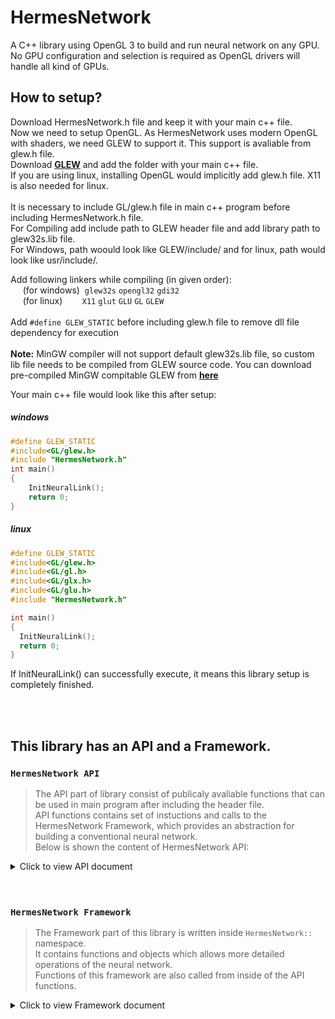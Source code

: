 # HermesNetwork
A C++ library using OpenGL 3 to build and run neural network on any GPU.<br>
No GPU configuration and selection is required as OpenGL drivers will handle all kind of GPUs.


## How to setup?    
  Download HermesNetwork.h file and keep it with your main c++ file.<br>
  Now we need to setup OpenGL. As HermesNetwork uses modern OpenGL with shaders, we need GLEW to support it. This support is avaliable from glew.h file.<br>
  Download [__GLEW__](http://glew.sourceforge.net/) and add the folder with your main c++ file.<br>
  If you are using linux, installing OpenGL would implicitly add glew.h file. X11 is also needed for linux.<br>
  <br>
  It is necessary to include GL/glew.h file in main c++ program before including HermesNetwork.h file.<br>
  For Compiling add include path to GLEW header file and add library path to glew32s.lib file.<br>
  For Windows, path woould look like GLEW/include/ and for linux, path would look like usr/include/. <br>

  Add following linkers while compiling (in given order):<br>
  &nbsp;&nbsp;&nbsp;&nbsp; (for windows)&nbsp;  `glew32s` `opengl32` `gdi32`<br>
  &nbsp;&nbsp;&nbsp;&nbsp; (for linux) &nbsp; &nbsp; &nbsp;&nbsp;  `X11` `glut` `GLU` `GL` `GLEW`<br>
  <br>
  Add `#define GLEW_STATIC` before including glew.h file to remove dll file dependency for execution <br>
  <br>
  **Note:** MinGW compiler will not support default glew32s.lib file, so custom lib file needs to be compiled from GLEW source code. You can download pre-compiled MinGW compitable GLEW from [__here__](http://www.grhmedia.com/glew.html)
  
  Your main c++ file would look like this after setup:
  ##### windows
  ```c++
  #define GLEW_STATIC
  #include<GL/glew.h>  
  #include "HermesNetwork.h"  
  int main()
  {
      InitNeuralLink();
      return 0;
  }
  ```
  ##### linux
  ```c++
  #define GLEW_STATIC
  #include<GL/glew.h>
  #include<GL/gl.h>
  #include<GL/glx.h>
  #include<GL/glu.h>
  #include "HermesNetwork.h"

  int main()
  {
    InitNeuralLink();
    return 0;
  }
  ```
 If InitNeuralLink() can successfully execute, it means this library setup is completely finished.





<br><br>
## This library has an API and a Framework.

### `HermesNetwork API` 
> The API part of library consist of publicaly avaliable functions that can be used in main program after including the header file.<br>
> API functions contains set of instuctions and calls to the HermesNetwork Framework, which provides an abstraction for building a conventional neural network.<br>
> Below is shown the content of HermesNetwork API:


<details>
  <summary>Click to view API document </summary>
  <h1><hr></h1>
    
  ```c++
  void InitNeuralLink();
  ```
  ###### This function must be called at the begining of main method. It setups gl context, compile shaders, create drawing polygon. This library depends on OpenGL so OpenGL is initialized inside this function. Currently it has inbuilt support for GLEW, GLUT and FreeGLUT.
  <hr>
  
  ```c++
  struct NeuralNetwork
  ```
  ###### This structure is a handle to entire network. It must always be used as pointer object. It also contain additional informations like no. of layers, no. of inputs, no. of outputs and total no. of weights
  <hr>
  

  ```c++
  NeuralNetwork* NetworkBuilder(int InputSize, initializer_list<int> HiddenLayers, int OutputSize);
  ```
  ###### It builds the neural network inside GPU and return a pointer of NerualNetwork structure.<br> Fist argument is input layer size, second agrument is a list of sizes of hidden layer which must be written as "{s1, s2, s3, ... }". If there is no hidden layer, simpily specify empty list like "{ }". And third argument is the size of output layer.
  <hr>
  
  ```c++
  void AddLayer(NeuralNetwork* Network, int size, unsigned int Depth = -1);
  ```
  ###### This adds a new hidden layer at specified depth in the network. If depth is not specified, the new layer will be added just before the output layer.<br> First argument is the pointer object of NeuralNetwork struct, second argument is size of layer and third agrument is position of layer, which is optional.
  <hr>
  
  ```c++
  void SendInputs(NeuralNetwork* Network, float Inputs[]);
  ```
  ###### This function send the array of inputs to the input layer. <br> First argument is the pointer object of NeuralNetwork struct and second argurment is array of inputs.
  <hr>
  
  ```c++
  float* GetOutputLayerData(NeuralNetwork* Network);
  ```
  ###### It returns an array of float type of the data in output layer. <br> First argument is the pointer object of NeuralNetwork struct.
  <hr>
  

  ```c++
  void TriggerNetwork(NeuralNetwork* Network);
  ```
  ###### This function runs the network by activating each layers from input layer to output layer serialy and generates ouputs in ouput layer. 
  <hr>
  
  ```c++
  void TriggerLayer(NeuralNetwork* Network, int LayerDepth);
  ```
  ###### Activates only the layer located at specifed depth.
  <hr>

  ```c++
  void TrainNetwork(NeuralNetwork* Network, float ActualOutput[], float LearningRate = 1.0);
  ```
  ###### This function generates error in output layer, backpropogate errors to previous hidden layers and updates every weight and bias which in turn result in trainig of the network.
  <hr>
  
  ```c++
  void SaveNetwork(NeuralNetwork* Network, char filename[]);
  ```
  ###### Saves entire networks structure, weights and bias in a file specified as string in second argument.
  <hr>
  
  ```c++
  NeuralNetwork* LoadNetwork(char filename[]);
  ```
  ###### Loads the saved netowrk in a file and rebuild that network. It returns `NeuralNetwork *` if a save file is loaded succesfully, if not it will return `NULL`. It can be used as complement to `NetworkBuilder()` to  create new network if it cant load saved network.
  <h1><hr></h1>
</details>
  
  
 <br>
 <br>
  
### `HermesNetwork Framework` 
> The Framework part of this library is written inside `HermesNetwork::` namespace.<br>
> It contains functions and objects which allows more detailed operations of the neural network.<br>
> Functions of this framework are also called from inside of the API functions.<br>

<details>
  <h1><hr></h1>
  <summary>Click to view Framework document</summary>
  <br>
  
  ```c++
   struct Layer
  ```
  ###### This structure is a handle to single layer in a neural network. An object of struct NeuralNetwork  consist of linked list of struct Layer. Layer also contain additional informations like no. of neurons, no. of weights, pointers to next and previous Layer and layerType.
  <hr>
  
  ```c++
  enum layerType
  ```
  ###### It contain 3 value: inputL, outputL, hiddenL. A value of this enum is stored in struct Layer object, which gives necessary information to the framework for doing operations.
  <hr>
  
  ```c++
  Layer* initLayer(int size, layerType typ);
  ```
  ###### Creates Layer object of given type and size and return pointer of that object. It executes necessary OpenGL procedures to creates array of neurons inside GPU. FIrst parameter is the size which is no. of neurons in the layer and second parameter is layerType which can be either of inputL, outputL, hiddenL.
  <hr>
  
  ```c++
  NeuralNetwork* createNetwork(int InputSize, int OutputSize);
  ```
  ###### Creates a NeuralNetwork object and return it pointer. There are no hidden layer in the network. It only consist of input layer and output layer of specified size.
  <hr>
  
  ```c++
  void connectLayer(NeuralNetwork* Network, Layer* prev, Layer* next);
  ```
  ###### Inserts a layer next to specified previous layer. After connecting, it generates necessary weights and bias between the two layer. A new layer can also be inserted between previously connected layers. First paramenteris a pointer of NeuralNetwork, second parameter is pointer of Layer after which a given layer will be inserted, third paremeter is pointer of Layer which will be inserted.
  <hr>
  
  ```c++
  float* getWeights_Bias(NeuralNetwork* Network, int LayerDepth);
  ```
  ###### Returns an array of all the weights of layer at the specified depth. If layer at specified depth has 2 neurons amd layer before it has 3 neuron, the array returned will have data as: |w|w|w|b|w|w|w|b| where w is wieght valule and b is bias value; first 4 array elements belongs to first neuron and last four array elemtnets belongs to the second neuron.
  <hr>
  
  ```c++
  void triggerLayer(Layer* Lyr);
  ```
  ###### Activates all neurons of a given layer. It calculates weighted sum of inputs from previous layer and use activation function to generate output value. NOTE: do not trigger input layer as it receives data sent not from the previous layer and there is no previous layer from input layer.
  <hr>
  
  ```c++
  float* getLayerNeuronsData(NeuralNetwork* Network, int LayerDepth);
  ```
  ###### Returns array of data of every neuron of layer at specified depth.
  <hr>
  
  ```c++
  void calcError(Layer* Lyr, float* ActualOutput);
  ```
  ###### Calculate error of each neurons in a layer. Error value are stored inside the neuron aside from activation value.
  <hr>
  
  ```c++
  void backPropogateError(Layer* Lyr);
  ```
  ###### Get errors from next layer neurons and backpropogate those error to the given layer.
  <hr>
  
  ```c++
  void trainLayer(Layer* Lyr, float* LearningRate);
  ```
  ###### Update the weight of the given layer using error value generated and given LearningRate.
  <hr>
  
  ```c++
  -Shader Codes-
  const char* vertexShader_code;
  const char* sigmoidActivationShader_code;
  const char* WeightInitShader_code;
  const char* WeightUpdateShader_code;
  const char* ErrorGen_code;
  const char* ErrorBackPropogate_code;  
  ```
  ###### All these string contains OpenGL shader program which are used to actually run neural network in a GPU. These programs are compiled when `initNeuralLink()` is called.
  <h1><hr><h1>
</details>
  

